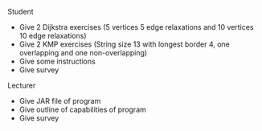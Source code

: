 Student
  - Give 2 Dijkstra exercises (5 vertices 5 edge relaxations and 10 vertices 10 edge relaxations)
  - Give 2 KMP exercises (String size 13 with longest border 4, one overlapping and one non-overlapping)
  - Give some instructions
  - Give survey


Lecturer
  - Give JAR file of program
  - Give outline of capabilities of program
  - Give survey
